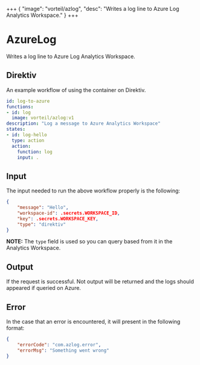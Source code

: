 +++
{
  "image": "vorteil/azlog",
  "desc": "Writes a log line to Azure Log Analytics Workspace."
}
+++

# AzureLog

Writes a log line to Azure Log Analytics Workspace.

## Direktiv

An example workflow of using the container on Direktiv.

```yaml
id: log-to-azure
functions:
- id: log
  image: vorteil/azlog:v1
description: "Log a message to Azure Analytics Workspace"
states:
- id: log-hello
  type: action
  action:
    function: log
    input: .
```

## Input

The input needed to run the above workflow properly is the following:

```json
{
    "message": "Hello",
    "workspace-id": .secrets.WORKSPACE_ID,
    "key": .secrets.WORKSPACE_KEY,
    "type": "direktiv"
}
```

**NOTE:** The `type` field is used so you can query based from it in the Analytics Workspace.

## Output

If the request is successful. Not output will be returned and the logs should appeared if queried on Azure.

## Error

In the case that an error is encountered, it will present in the following format:

```json
{
    "errorCode": "com.azlog.error",
    "errorMsg": "Something went wrong"
}
```